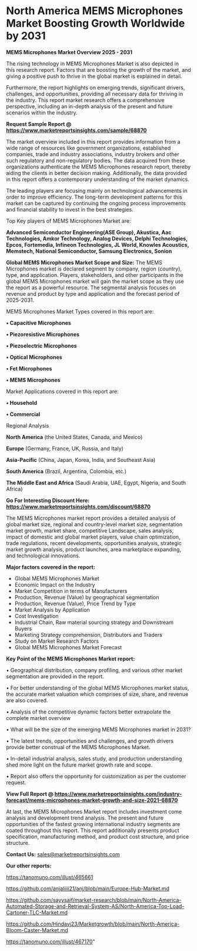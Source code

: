 # North America MEMS Microphones Market Boosting Growth Worldwide by 2031

<Strong> MEMS Microphones Market Overview 2025 - 2031</strong>

The rising technology in MEMS Microphones Market is also depicted in this research report. Factors that are boosting the growth of the market, and giving a positive push to thrive in the global market is explained in detail.

Furthermore, the report highlights on emerging trends, significant drivers, challenges, and opportunities, providing all necessary data for thriving in the industry. This report market research offers a comprehensive perspective, including an in-depth analysis of the present and future scenarios within the industry.

<strong>Request Sample Report @ <a href=https://www.marketreportsinsights.com/sample/68870>https://www.marketreportsinsights.com/sample/68870</a></strong>

The market overview included in this report provides information from a wide range of resources like government organizations, established companies, trade and industry associations, industry brokers and other such regulatory and non-regulatory bodies. The data acquired from these organizations authenticate the MEMS Microphones research report, thereby aiding the clients in better decision making. Additionally, the data provided in this report offers a contemporary understanding of the market dynamics.

The leading players are focusing mainly on technological advancements in order to improve efficiency. The long-term development patterns for this market can be captured by continuing the ongoing process improvements and financial stability to invest in the best strategies.

Top Key players of MEMS Microphones Market are:

<strong>Advanced Semiconductor Engineering(ASE Group), Akustica, Aac Technologies, Amkor Technology, Analog Devices, Delphi Technologies, Epcos, Fortemedia, Infineon Technologies, JL World, Knowles Acoustics, Memstech, National Semiconductor, Samsung Electronics, Sonion</strong>

<strong><b>Global MEMS Microphones Market Scope and Size:</b></strong>
The MEMS Microphones market is declared segment by company, region (country), type, and application. Players, stakeholders, and other participants in the global MEMS Microphones market will gain the market scope as they use the report as a powerful resource. The segmental analysis focuses on revenue and product by type and application and the forecast period of 2025-2031.

MEMS Microphones Market Types covered in this report are:

<strong>• Capacitive Microphones

• Piezoresistive Microphones

• Piezoelectric Microphones

• Optical Microphones

• Fet Microphones

• MEMS Microphones</strong>

Market Applications covered in this report are:

<strong>• Household

• Commercial</strong> 

Regional Analysis

<strong>North America</strong> (the United States, Canada, and Mexico)

<strong>Europe</strong> (Germany, France, UK, Russia, and Italy)

<strong>Asia-Pacific</strong> (China, Japan, Korea, India, and Southeast Asia)

<strong>South America</strong> (Brazil, Argentina, Colombia, etc.)

<strong>The Middle East and Africa</strong> (Saudi Arabia, UAE, Egypt, Nigeria, and South Africa)

<strong>Go For Interesting Discount Here: <a href=https://www.marketreportsinsights.com/discount/68870>https://www.marketreportsinsights.com/discount/68870</a></strong>

The MEMS Microphones market report provides a detailed analysis of global market size, regional and country-level market size, segmentation market growth, market share, competitive Landscape, sales analysis, impact of domestic and global market players, value chain optimization, trade regulations, recent developments, opportunities analysis, strategic market growth analysis, product launches, area marketplace expanding, and technological innovations.

<strong><b>Major factors covered in the report:</b></strong>
<ul>
  <li>Global MEMS Microphones Market </li>
  <li>Economic Impact on the Industry</li>
  <li>Market Competition in terms of Manufacturers</li>
  <li>Production, Revenue (Value) by geographical segmentation</li>
  <li>Production, Revenue (Value), Price Trend by Type</li>
  <li>Market Analysis by Application</li>
  <li>Cost Investigation</li>
  <li>Industrial Chain, Raw material sourcing strategy and Downstream Buyers</li>
  <li>Marketing Strategy comprehension, Distributors and Traders</li>
  <li>Study on Market Research Factors</li>
  <li>Global MEMS Microphones Market Forecast</li>
</ul>

<strong><b>Key Point of the MEMS Microphones Market report:</b></strong>

• Geographical distribution, company profiling, and various other market segmentation are provided in the report.

• For better understanding of the global MEMS Microphones market status, the accurate market valuation which comprises of size, share, and revenue are also covered.

• Analysis of the competitive dynamic factors better extrapolate the complete market overview

• What will be the size of the emerging MEMS Microphones market in 2031?

• The latest trends, opportunities and challenges, and growth drivers provide better construal of the MEMS Microphones Market.

• In-detail industrial analysis, sales study, and production understanding shed more light on the future market growth rate and scope.

• Report also offers the opportunity for customization as per the customer request.

<strong><b>View Full Report @ <a href=https://www.marketreportsinsights.com/industry-forecast/mems-microphones-market-growth-and-size-2021-68870>https://www.marketreportsinsights.com/industry-forecast/mems-microphones-market-growth-and-size-2021-68870</a></b></strong>


At last, the MEMS Microphones Market report includes investment come analysis and development trend analysis. The present and future opportunities of the fastest growing international industry segments are coated throughout this report. This report additionally presents product specification, manufacturing method, and product cost structure, and price structure.

<strong>Contact Us:</strong>
sales@marketreportsinsights.com

<strong>Our other reports:</strong>

<a href=https://tanomuno.com/illust/465661>https://tanomuno.com/illust/465661</a>

<a href=https://github.com/anjaliiii21/anj/blob/main/Europe-Hub-Market.md>https://github.com/anjaliiii21/anj/blob/main/Europe-Hub-Market.md</a>

<a href=https://github.com/sayysaif/market-research/blob/main/North-America-Automated-Storage-and-Retrieval-System-AS/North-America-Top-Load-Cartoner-TLC-Market.md>https://github.com/sayysaif/market-research/blob/main/North-America-Automated-Storage-and-Retrieval-System-AS/North-America-Top-Load-Cartoner-TLC-Market.md</a>

<a href=https://github.com/Hindavi23/Marketgrowth/blob/main/North-America-Bloom-Caster-Market.md>https://github.com/Hindavi23/Marketgrowth/blob/main/North-America-Bloom-Caster-Market.md</a>

<a href=https://tanomuno.com/illust/467170>https://tanomuno.com/illust/467170</a>"
